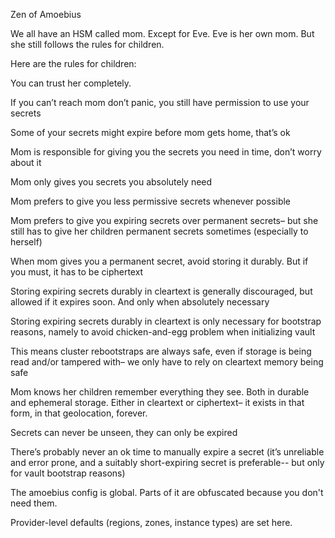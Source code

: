 Zen of Amoebius

We all have an HSM called mom. Except for Eve. Eve is her own mom. But she still follows the rules for children.

Here are the rules for children:

You can trust her completely.

If you can’t reach mom don’t panic, you still have permission to use your secrets

Some of your secrets might expire before mom gets home, that’s ok

Mom is responsible for giving you the secrets you need in time, don’t worry about it

Mom only gives you secrets you absolutely need

Mom prefers to give you less permissive secrets whenever possible

Mom prefers to give you expiring secrets over permanent secrets– but she still has to give her children permanent secrets sometimes (especially to herself)

When mom gives you a permanent secret, avoid storing it durably. But if you must, it has to be ciphertext

Storing expiring secrets durably in cleartext is generally discouraged, but allowed if it expires soon. And only when absolutely necessary

Storing expiring secrets durably in cleartext is only necessary for bootstrap reasons, namely to avoid chicken-and-egg problem when initializing vault 

This means cluster rebootstraps are always safe, even if storage is being read and/or tampered with– we only have to rely on cleartext memory being safe

Mom knows her children remember everything they see. Both in durable and ephemeral storage. Either in cleartext or ciphertext– it exists in that form, in that geolocation, forever.

Secrets can never be unseen, they can only be expired

There’s probably never an ok time to manually expire a secret (it’s unreliable and error prone, and a suitably short-expiring secret is preferable-- but only for vault bootstrap reasons)

The amoebius config is global. Parts of it are obfuscated because you don't need them.

Provider-level defaults (regions, zones, instance types) are set here.